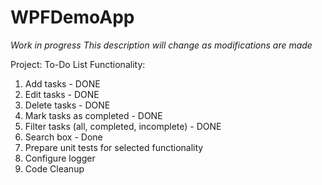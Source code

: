 # WPFDemoApp

_Work in progress_
_This description will change as modifications are made_

Project: To-Do List
Functionality:

1. Add tasks - DONE
2. Edit tasks - DONE
3. Delete tasks - DONE
4. Mark tasks as completed - DONE
5. Filter tasks (all, completed, incomplete) - DONE
6. Search box - Done
7. Prepare unit tests for selected functionality
8. Configure logger
9. Code Cleanup
